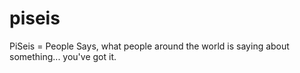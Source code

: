 piseis
======

PiSeis = People Says, what people around the world is saying about something... you've got it.
